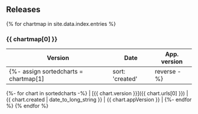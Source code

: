 ## Releases

{% for chartmap in site.data.index.entries %}

### {{ chartmap[0] }}

| Version | Date | App. version        |
|---------|------|---------------------|
{%- assign sortedcharts = chartmap[1] | sort: 'created' | reverse -%}
{%- for chart in sortedcharts -%}
| [{{ chart.version }}]({{ chart.urls[0] }}) | {{ chart.created | date_to_long_string }} | {{ chart.appVersion }} |
{%- endfor %}
{% endfor %}
